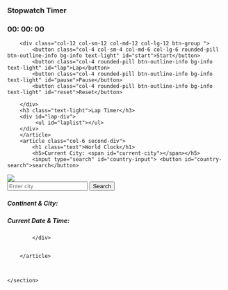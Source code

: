 <!DOCTYPE html>
<html lang="en">
<head>
    <meta charset="UTF-8">
    <meta name="viewport" content="width=device-width, initial-scale=1.0">
    <title>Stopwatch Timer</title>
    <link rel="stylesheet" href="https://cdn.jsdelivr.net/npm/bootstrap@4.4.1/dist/css/bootstrap.min.css" integrity="sha384-Vkoo8x4CGsO3+Hhxv8T/Q5PaXtkKtu6ug5TOeNV6gBiFeWPGFN9MuhOf23Q9Ifjh" crossorigin="anonymous">
    <link rel="stylesheet" href="/styles.css">

</head>
<body class="container bg-primary ">
    <section class="col-12 main">
        <article class="col-6 col-sm-6 col-md-6 col-lg-6 first-div">
            <h1 class="text col-2 col-sm-2 col-md-6 col-lg-6">Stopwatch Timer</h1>
        <div class="show-time col-2 col-sm-2 col-md-6 col-lg-6">
            <h3 class="text "><span id="hour">00</span>: <span id="minutes">00</span>: <span id="seconds">00</span></h3>
        </div>

        <div class="col-12 col-sm-12 col-md-12 col-lg-12 btn-group ">
            <button class="col-4 col-sm-4 col-md-6 col-lg-6 rounded-pill btn-outline-info bg-info text-light" id="start">Start</button>
            <button class="col-4 rounded-pill btn-outline-info bg-info text-light" id="lap">Lap</button>
            <button class="col-4 rounded-pill btn-outline-info bg-info text-light" id="pause">Pause</button>
            <button class="col-4 rounded-pill btn-outline-info bg-info text-light" id="reset">Reset</button>

        </div>
        <h3 class="text-light">Lap Timer</h3>
        <div id="lap-div">
             <ul id="laplist"></ul>
        </div>
        </article>
        <article class="col-6 second-div">
            <h1 class="text">World Clock</h1>
            <h5>Current City: <span id="current-city"></span></h5>
            <input type="search" id="country-input"> <button id="country-search">search</button>
            
<img src="http://www.geognos.com/api/en/countries/flag/CA.png" id="flag">
            <div class="search col-12" >
                <input type="search" placeholder="Enter city" class="search col-10" id="search"> 
                <button id="search-btn" class="search-btn">Search</button>
            </div>
            <div class="time-display">       
                <h5>Continent & City: <span id="city"></span></h5>
                <h5>Current Date & Time: <span id="time"></span></h5>
                
            </div>


        </article>
        
        
       
    </section>


<script src="/index.js"></script>
<script src="https://code.jquery.com/jquery-3.7.1.min.js" integrity="sha256-/JqT3SQfawRcv/BIHPThkBvs0OEvtFFmqPF/lYI/Cxo=" crossorigin="anonymous"></script>
</body>
</html>